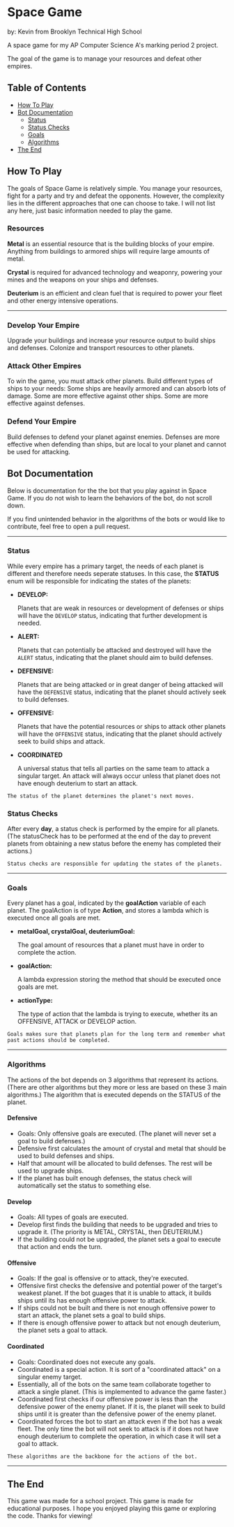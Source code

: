 # **Space Game**

by: Kevin from Brooklyn Technical High School

A space game for my AP Computer Science A's marking period 2 project. <br>

The goal of the game is to manage your resources and defeat other empires. <br>

<!-- **DISCLAIMER:** This game is made entirely from the author's imagination and through research. Any references or correlation with other games or projects are entirely and purely coincidental. -->

## **Table of Contents**

- [How To Play](#how-to-play)
- [Bot Documentation](#bot-documentation)
  - [Status](#status)
  - [Status Checks](#status-checks)
  - [Goals](#goals)
  - [Algorithms](#algorithms)
- [The End](#the-end)

## **How To Play**

The goals of Space Game is relatively simple. You manage your resources, fight for a party and try and defeat the opponents. However, the complexity lies in the different approaches that one can choose to take. I will not list any here, just basic information needed to play the game.

### **Resources**

**Metal** is an essential resource that is the building blocks of your empire. Anything from buildings to armored ships will require large amounts of metal.

**Crystal** is required for advanced technology and weaponry, powering your mines and the weapons on your ships and defenses.

**Deuterium** is an efficient and clean fuel that is required to power your fleet and other energy intensive operations.

---

### **Develop Your Empire**

Upgrade your buildings and increase your resource output to build ships and defenses. Colonize and transport resources to other planets.

### **Attack Other Empires**

To win the game, you must attack other planets. Build different types of ships to your needs: Some ships are heavily armored and can absorb lots of damage. Some are more effective against other ships. Some are more effective against defenses.

### **Defend Your Empire**

Build defenses to defend your planet against enemies. Defenses are more effective when defending than ships, but are local to your planet and cannot be used for attacking.

## **Bot Documentation**

Below is documentation for the the bot that you play against in Space Game. If you do not wish to learn the behaviors of the bot, do not scroll down.

If you find unintended behavior in the algorithms of the bots or would like to contribute, feel free to open a pull request.

---

### **Status**

While every empire has a primary target, the needs of each planet is different and therefore needs seperate statuses. In this case, the **STATUS** enum will be responsible for indicating the states of the planets:

- **DEVELOP:**

    Planets that are weak in resources or development of defenses or ships will have the `DEVELOP` status, indicating that further development is needed.

- **ALERT:**

    Planets that can potentially be attacked and destroyed will have the `ALERT` status, indicating that the planet should aim to build defenses.

- **DEFENSIVE:**

    Planets that are being attacked or in great danger of being attacked will have the `DEFENSIVE` status, indicating that the planet should actively seek to build defenses.

- **OFFENSIVE:**

    Planets that have the potential resources or ships to attack other planets will have the `OFFENSIVE` status, indicating that the planet should actively seek to build ships and attack.

- **COORDINATED**

    A universal status that tells all parties on the same team to attack a singular target. An attack will always occur unless that planet does not have enough deuterium to start an attack.

>
    The status of the planet determines the planet's next moves.

### **Status Checks**

After every **day**, a status check is performed by the empire for all planets. (The statusCheck has to be performed at the end of the day to prevent planets from obtaining a new status before the enemy has completed their actions.)

    Status checks are responsible for updating the states of the planets.

---

### **Goals**

Every planet has a goal, indicated by the **goalAction** variable of each planet. The goalAction is of type **Action**, and stores a lambda which is executed once all goals are met.

- **metalGoal, crystalGoal, deuteriumGoal:**

    The goal amount of resources that a planet must have in order to complete the action.

- **goalAction:**

    A lambda expression storing the method that should be executed once goals are met.

- **actionType:**

    The type of action that the lambda is trying to execute, whether its an OFFENSIVE, ATTACK or DEVELOP action. <br>
>
    Goals makes sure that planets plan for the long term and remember what past actions should be completed.

---

### **Algorithms**

The actions of the bot depends on 3 algorithms that represent its actions. (There are other algorithms but they more or less are based on these 3 main algorithms.) The algorithm that is executed depends on the STATUS of the planet. <br>

#### **Defensive**

- Goals: Only offensive goals are executed. (The planet will never set a goal to build defenses.)
- Defensive first calculates the amount of crystal and metal that should be used to build defenses and ships.
- Half that amount will be allocated to build defenses. The rest will be used to upgrade ships.
- If the planet has built enough defenses, the status check will automatically set the status to something else.

#### **Develop**

- Goals: All types of goals are executed.
- Develop first finds the building that needs to be upgraded and tries to upgrade it. (The priority is METAL, CRYSTAL, then DEUTERIUM.)
- If the building could not be upgraded, the planet sets a goal to execute that action and ends the turn.

#### **Offensive**

- Goals: If the goal is offensive or to attack, they're executed.
- Offensive first checks the defensive and potential power of the target's weakest planet. If the bot guages that it is unable to attack, it builds ships until its has enough offensive power to attack.
- If ships could not be built and there is not enough offensive power to start an attack, the planet sets a goal to build ships.
- If there is enough offensive power to attack but not enough deuterium, the planet sets a goal to attack.

#### **Coordinated**

- Goals: Coordinated does not execute any goals.
- Coordinated is a special action. It is sort of a "coordinated attack" on a singular enemy target.
- Essentially, all of the bots on the same team collaborate together to attack a single planet. (This is implemented to advance the game faster.)
- Coordinated first checks if our offensive power is less than the defensive power of the enemy planet. If it is, the planet will seek to build ships until it is greater than the defensive power of the enemy planet.
- Coordinated forces the bot to start an attack even if the bot has a weak fleet. The only time the bot will not seek to attack is if it does not have enough deuterium to complete the operation, in which case it will set a goal to attack.
>
    These algorithms are the backbone for the actions of the bot.

---

## **The End**

This game was made for a school project. This game is made for educational purposes.
I hope you enjoyed playing this game or exploring the code. Thanks for viewing!
